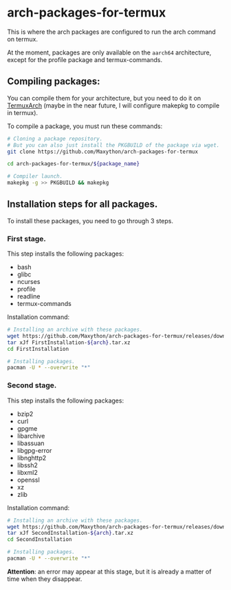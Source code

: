 # arch-packages-for-termux
This is where the arch packages are configured to run the arch command on termux.  

At the moment, packages are only available on the `aarch64` architecture, except for the profile package and termux-commands.

## Compiling packages:
You can compile them for your architecture, but you need to do it on [TermuxArch](https://github.com/SDRausty/TermuxArch) (maybe in the near future, I will configure makepkg to compile in termux).  

To compile a package, you must run these commands:
```bash
# Cloning a package repository.
# But you can also just install the PKGBUILD of the package via wget.
git clone https://github.com/Maxython/arch-packages-for-termux

cd arch-packages-for-termux/${package_name}

# Compiler launch.
makepkg -g >> PKGBUILD && makepkg
```

## Installation steps for all packages.
To install these packages, you need to go through 3 steps.
### First stage.
This step installs the following packages:
* bash
* glibc
* ncurses
* profile
* readline
* termux-commands

Installation command:
```bash
# Installing an archive with these packages.
wget https://github.com/Maxython/arch-packages-for-termux/releases/download/installation-steps-2021.08.03/FirstInstallation-${arch}.tar.xz
tar xJf FirstInstallation-${arch}.tar.xz
cd FirstInstallation

# Installing packages.
pacman -U * --overwrite "*"
```
### Second stage.
This step installs the following packages:
* bzip2
* curl
* gpgme
* libarchive
* libassuan
* libgpg-error
* libnghttp2
* libssh2
* libxml2
* openssl
* xz
* zlib

Installation command:
```bash
# Installing an archive with these packages.
wget https://github.com/Maxython/arch-packages-for-termux/releases/download/installation-steps-2021.08.03/SecondInstallation-${arch}.tar.xz
tar xJf SecondInstallation-${arch}.tar.xz
cd SecondInstallation

# Installing packages.
pacman -U * --overwrite "*"
```
**Attention**: an error may appear at this stage, but it is already a matter of time when they disappear.
